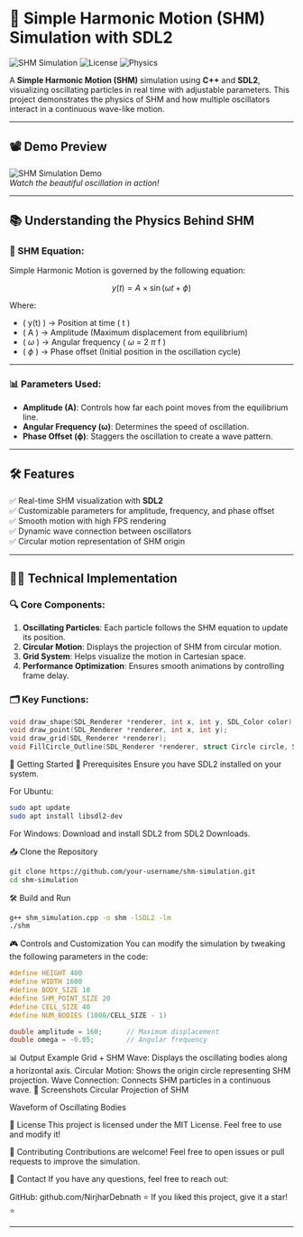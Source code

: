 # 🎵 Simple Harmonic Motion (SHM) Simulation with SDL2

![SHM Simulation](https://img.shields.io/badge/SDL2-C%2B%2B-blue.svg) ![License](https://img.shields.io/badge/license-MIT-green.svg) ![Physics](https://img.shields.io/badge/Physics-SHM-orange)

A **Simple Harmonic Motion (SHM)** simulation using **C++** and **SDL2**, visualizing oscillating particles in real time with adjustable parameters. This project demonstrates the physics of SHM and how multiple oscillators interact in a continuous wave-like motion.

---

## 📽️ Demo Preview

![SHM Simulation Demo]([your_demo_gif_link_here](https://github.com/NirjharDebnath/Graphics_And_Physics_Simulations/edit/main/Simple%20Harmonic%20Motion%20Simulation/SHM_video.mp4))  
*Watch the beautiful oscillation in action!*

---

## 📚 Understanding the Physics Behind SHM

### 🔢 SHM Equation:

Simple Harmonic Motion is governed by the following equation:

$$
y(t) = A \times \sin(\omega t + \phi)
$$

Where:
- \( y(t) \) → Position at time \( t \)
- \( A \) → Amplitude (Maximum displacement from equilibrium)
- \( $\omega$ \) → Angular frequency \( $\omega$ = 2 $\pi$ f \)
- \( $\phi$ \) → Phase offset (Initial position in the oscillation cycle)

---

### 📊 Parameters Used:
- **Amplitude (A)**: Controls how far each point moves from the equilibrium line.
- **Angular Frequency (ω)**: Determines the speed of oscillation.
- **Phase Offset (ϕ)**: Staggers the oscillation to create a wave pattern.

---

## 🛠️ Features
✅ Real-time SHM visualization with **SDL2**  
✅ Customizable parameters for amplitude, frequency, and phase offset  
✅ Smooth motion with high FPS rendering  
✅ Dynamic wave connection between oscillators  
✅ Circular motion representation of SHM origin  

---

## 🧑‍💻 Technical Implementation

### 🔍 Core Components:
1. **Oscillating Particles**: Each particle follows the SHM equation to update its position.
2. **Circular Motion**: Displays the projection of SHM from circular motion.
3. **Grid System**: Helps visualize the motion in Cartesian space.
4. **Performance Optimization**: Ensures smooth animations by controlling frame delay.

### 🗂️ Key Functions:
```cpp
void draw_shape(SDL_Renderer *renderer, int x, int y, SDL_Color color);
void draw_point(SDL_Renderer *renderer, int x, int y);
void draw_grid(SDL_Renderer *renderer);
void FillCircle_Outline(SDL_Renderer *renderer, struct Circle circle, SDL_Color color);
```
🚀 Getting Started
🧰 Prerequisites
Ensure you have SDL2 installed on your system.

For Ubuntu:

```bash
sudo apt update
sudo apt install libsdl2-dev
```
For Windows: Download and install SDL2 from SDL2 Downloads.

📥 Clone the Repository
```bash
git clone https://github.com/your-username/shm-simulation.git
cd shm-simulation
```
🛠️ Build and Run
```bash
g++ shm_simulation.cpp -o shm -lSDL2 -lm
./shm
```
🎮 Controls and Customization
You can modify the simulation by tweaking the following parameters in the code:

```cpp
#define HEIGHT 400
#define WIDTH 1600
#define BODY_SIZE 10
#define SHM_POINT_SIZE 20
#define CELL_SIZE 40
#define NUM_BODIES (1000/CELL_SIZE - 1)

double amplitude = 160;      // Maximum displacement
double omega = -0.05;        // Angular frequency
```
📊 Output Example
Grid + SHM Wave: Displays the oscillating bodies along a horizontal axis.
Circular Motion: Shows the origin circle representing SHM projection.
Wave Connection: Connects SHM particles in a continuous wave.
📸 Screenshots
Circular Projection of SHM

Waveform of Oscillating Bodies

📜 License
This project is licensed under the MIT License. Feel free to use and modify it!

🤝 Contributing
Contributions are welcome! Feel free to open issues or pull requests to improve the simulation.

📧 Contact
If you have any questions, feel free to reach out:

GitHub: github.com/NirjharDebnath
⭐ If you liked this project, give it a star! ⭐

---






